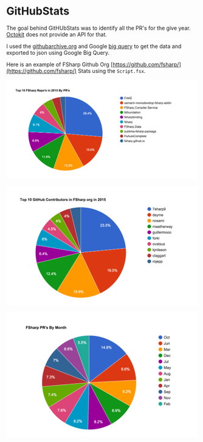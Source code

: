 # GitHubStats

The goal behind GitHUbStats was to identify all the PR's for the give year. [Octokit](https://github.com/octokit/octokit.net) does not provide an API for that.

I used the [githubarchive.org](http://githubarchive.org) and Google [big query](https://bigquery.cloud.google.com/dataset/githubarchive:month) to get the data and exported to json using Google Big Query.

Here is an example of FSharp Github Org [https://github.com/fsharp/](https://github.com/fsharp/) Stats using the `Script.fsx`.


![image](/images/Top10Repos.png)

![image](/images/Top10Contributors.png)

![image](/images/ContributionsByMonth.png)
